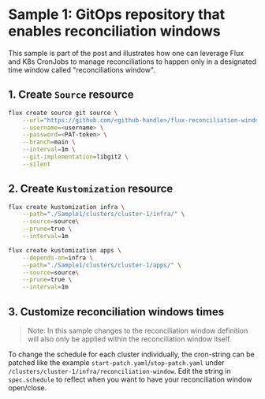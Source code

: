 # Sample 1: GitOps repository that enables reconciliation windows

This sample is part of the post []() and illustrates how one can leverage Flux and K8s CronJobs to manage reconciliations to happen only in a designated time window called "reconciliations window".

## 1. Create `Source` resource

```sh
flux create source git source \
    --url="https://github.com/<github-handle>/flux-reconciliation-windows-sample" \
	--username=<username> \
    --password=<PAT-token> \
    --branch=main \
    --interval=1m \
    --git-implementation=libgit2 \
    --silent
```

## 2. Create `Kustomization` resource

```sh
flux create kustomization infra \
    --path="./Sample1/clusters/cluster-1/infra/" \
    --source=source\
    --prune=true \
    --interval=1m
```

```sh
flux create kustomization apps \
    --depends-on=infra \
    --path="./Sample1/clusters/cluster-1/apps/" \
    --source=source\
    --prune=true \
    --interval=1m
```

## 3. Customize reconciliation windows times

> Note: In this sample changes to the reconciliation window definition will also only be applied within the reconciliation window itself.

To change the schedule for each cluster individually, the cron-string can be patched like the example `start-patch.yaml`/`stop-patch.yaml` under `/clusters/cluster-1/infra/reconciliation-window`.
Edit the string in `spec.schedule` to reflect when you want to have your reconciliation window open/close.
